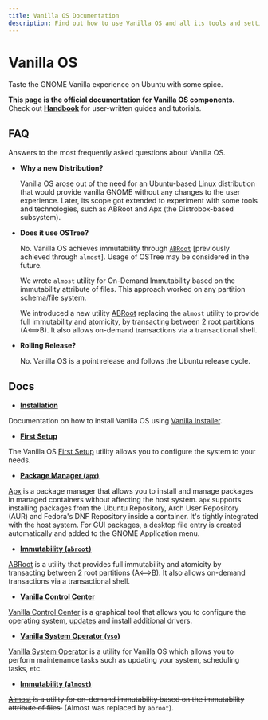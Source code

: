 ```yaml
---
title: Vanilla OS Documentation
description: Find out how to use Vanilla OS and all its tools and settings.
---
```


# Vanilla OS

Taste the GNOME Vanilla experience on Ubuntu with some spice.

**This page is the official documentation for Vanilla OS components.**\
Check out [**Handbook**](https://handbook.vanillaos.org) for user-written guides and tutorials.

## FAQ

Answers to the most frequently asked questions about Vanilla OS.

- **Why a new Distribution?**

  Vanilla OS arose out of the need for an Ubuntu-based Linux distribution that 
  would provide vanilla GNOME without any changes to the user 
  experience. Later, its scope got extended to experiment with some tools and 
  technologies, such as ABRoot and Apx (the 
  Distrobox-based subsystem).
  
- **Does it use OSTree?**

  No. Vanilla OS achieves immutability through [`ABRoot`](https://github.com/Vanilla-OS/ABRoot) [previously achieved through `almost`]. Usage of OSTree may be considered in the future.
 
  We wrote `almost` utility for On-Demand Immutability based on the 
  immutability attribute of files. This approach worked on any partition 
  schema/file system.
  
  We introduced a new utility [ABRoot](https://github.com/Vanilla-OS/ABRoot) replacing the `almost` utility to provide full immutability and atomicity, by transacting between 2 root partitions (A⟺B). It also allows on-demand transactions via a transactional shell.
  
- **Rolling Release?**

  No. Vanilla OS is a point release and follows the Ubuntu release cycle.

## Docs

- **[Installation](https://handbook.vanillaos.org/2022/11/05/installation.html)**

Documentation on how to install Vanilla OS using [Vanilla Installer](https://github.com/Vanilla-OS/vanilla-installer).

- **[First Setup](https://handbook.vanillaos.org/2022/11/18/first-setup.html)**

The Vanilla OS [First Setup](https://github.com/Vanilla-OS/first-setup) utility allows you to configure the system to your needs.

- **[Package Manager (`apx`)](/docs/apx)**

[Apx](https://github.com/Vanilla-OS/apx) is a package manager that allows you to install and manage packages in
managed containers without affecting the host system. `apx` supports installing packages from the Ubuntu Repository, Arch User Repository (AUR) and Fedora's DNF Repository inside a container. It's tightly integrated with the host system. For GUI packages, a desktop file entry is created automatically and added to the GNOME Application menu.

- **[Immutability (`abroot`)](/docs/ABRoot)**

[ABRoot](https://github.com/Vanilla-OS/ABRoot) is a utility that provides full immutability and atomicity by transacting between 2 root partitions (A⟺B). It also allows on-demand transactions via a transactional shell.

- **[Vanilla Control Center](https://handbook.vanillaos.org/2022/12/10/install-additional-drivers.html)**

[Vanilla Control Center](https://github.com/Vanilla-OS/vanilla-control-center) is a graphical tool that allows you to configure the operating system,  [updates](https://handbook.vanillaos.org/2022/12/10/updates.html) and install additional drivers.

- **[Vanilla System Operator (`vso`)](/docs/VSO)**

[Vanilla System Operator](https://github.com/Vanilla-OS/vanilla-system-operator) is a utility for Vanilla OS which allows you to perform maintenance tasks such as updating your system, scheduling tasks, etc.

- **[Immutability (`almost`)](/docs/almost)**

~~[Almost](https://github.com/Vanilla-OS/almost) is a utility for on-demand immutability based
on the immutability attribute of files.~~ (Almost was replaced by `abroot`).
